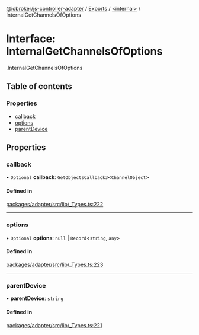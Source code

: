 [@iobroker/js-controller-adapter](../README.md) / [Exports](../modules.md) / [<internal\>](../modules/internal_.md) / InternalGetChannelsOfOptions

# Interface: InternalGetChannelsOfOptions

[<internal>](../modules/internal_.md).InternalGetChannelsOfOptions

## Table of contents

### Properties

- [callback](internal_.InternalGetChannelsOfOptions.md#callback)
- [options](internal_.InternalGetChannelsOfOptions.md#options)
- [parentDevice](internal_.InternalGetChannelsOfOptions.md#parentdevice)

## Properties

### callback

• `Optional` **callback**: `GetObjectsCallback3`<`ChannelObject`\>

#### Defined in

[packages/adapter/src/lib/_Types.ts:222](https://github.com/ioBroker/ioBroker.js-controller/blob/bbca310b/packages/adapter/src/lib/_Types.ts#L222)

___

### options

• `Optional` **options**: ``null`` \| `Record`<`string`, `any`\>

#### Defined in

[packages/adapter/src/lib/_Types.ts:223](https://github.com/ioBroker/ioBroker.js-controller/blob/bbca310b/packages/adapter/src/lib/_Types.ts#L223)

___

### parentDevice

• **parentDevice**: `string`

#### Defined in

[packages/adapter/src/lib/_Types.ts:221](https://github.com/ioBroker/ioBroker.js-controller/blob/bbca310b/packages/adapter/src/lib/_Types.ts#L221)
